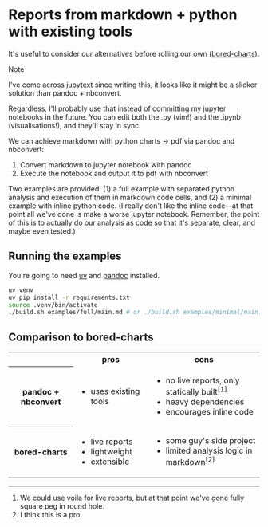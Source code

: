 # Reports from markdown + python with existing tools

It's useful to consider our alternatives before rolling our own ([bored-charts](https://www.github.com/oliverlambson/bored-charts)).

> [!NOTE]
>
> I've come across [jupytext](https://jupytext.readthedocs.io/en/latest/using-cli.html) since writing this,
> it looks like it might be a slicker solution than pandoc + nbconvert.
>
> Regardless, I'll probably use that instead of committing my jupyter notebooks in the future.
> You can edit both the .py (vim!) and the .ipynb (visualisations!), and they'll stay in sync.

We can achieve markdown with python charts -> pdf via pandoc and nbconvert:

1. Convert markdown to jupyter notebook with pandoc
2. Execute the notebook and output it to pdf with nbconvert

Two examples are provided: (1) a full example with separated python analysis and execution of
them in markdown code cells, and (2) a minimal example with inline python code. (I really
don't like the inline code—at that point all we've done is make a worse jupyter notebook.
Remember, the point of this is to actually do our analysis as code so that it's separate, clear, and maybe even tested.)

## Running the examples

You're going to need [uv](<(https://docs.astral.sh/uv/getting-started/installation/)>) and
[pandoc](https://pandoc.org/installing.html) installed.

```sh
uv venv
uv pip install -r requirements.txt
source .venv/bin/activate
./build.sh examples/full/main.md # or ./build.sh examples/minimal/main.md
```

## Comparison to bored-charts

<table>
  <tr>
    <th></th>
    <th>pros</th>
    <th>cons</th>
  </tr>
  <tr>
    <th>pandoc + nbconvert</th>
    <td>
      <ul>
        <li>uses existing tools</li>
      </ul>
    </td>
    <td>
      <ul>
        <li>no live reports, only statically built<sup>[1]</sup></li>
        <li>heavy dependencies</li>
        <li>encourages inline code</li>
      </ul>
    </td>
  </tr>
  <tr>
    <th>bored-charts</th>
    <td>
      <ul>
        <li>live reports</li>
        <li>lightweight</li>
        <li>extensible</li>
      </ul>
    </td>
    <td>
      <ul>
        <li>some guy's side project</li>
        <li>limited analysis logic in markdown<sup>[2]</sup></li>
      </ul>
    </td>
  </tr>
</table>

---

1. We could use voila for live reports, but at that point we've gone fully square peg in round hole.
2. I think this is a pro.
